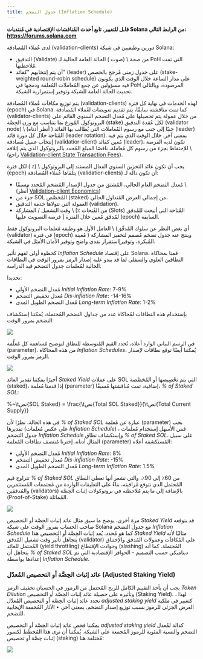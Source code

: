 ```yaml
---
title: جدول التضخم (Inflation Schedule)
---
```


**قابل للتغيير. تابع أحدث المُناقشات الإقتصادية في مُنتديات Solana من الرابط التالي: https://forums.solana.com**

لدى عُملاء المُصادقة (validation-clients) دورين وظيفيين في شبكة Solana:

- التدقيق (Validate) من صحة \ (صوت \) الحالة العامة الحالية لـ PoH التي تمت مُلاحظتها.
- أن يتم إنتخابهم "كقائد" (leader) على جدول زمني مُرجح بالحصص (stake-weighted round-robin schedule) على مدار الساعة خلال الوقت الذي يكونون فيه مسؤولين عن جمع المُعاملات المُعلقة ودمجها في PoH المرصودة، وبالتالي تحديث الحالة العامة للشبكة وتوفير إستمرارية الشبكة.

يتم توزيع مكافآت عُملاء المُصادقة (validation-clients) لهذه الخدمات في نهاية كل فترة (epoch) في Solana. كما تمت مناقشته سابقًا، يتم تقديم تعويضات لعُملاء المُصادقة (validator-clients) من خلال عمولة يتم تحصيلها على مُعدل التضخم السنوي القائم على البروتوكول المُوزع بما يتناسب مع وزن الحِصَّة (stake) لكل عُقدة التدقيق (validator node) \ (أنظر أدناه \) جنبًا إلى جنب مع رسوم المُعاملات التي يُطالب بها القائد (leader) المُتاحة خلال كل دورة قائد (leader rotation). بمعنى آخر. خلال الوقت الذي يتم فيه إنتخاب عميل مُصادقة (validatior-client) مُعين كقائد (leader)، تكون لديه الفرصة للإحتفاظ بجزء من رسوم كل مُعاملة، ناقصًا المبلغ المُحدد بالبروتوكول الذي يتم إتلافه \ (راجع [Validation-client State Transaction Fees](ed_vce_state_validation_transaction_fees.md)\).

يجب أن تكون عائد التخزين السنوي الفعال المستند إلى البروتوكول \ (٪ \) لكل فترة (epoch) يتلقاها عُملاء المُصادقة (validatior-clients) أن تكون دالة لـ:

- مُعدل التضخم العام الحالي، المُشتق من جدول الإصدار المُضخم المُحدد مسبقًا \ (أُنظر [Validation-client Economics](ed_vce_overview.md)\)
- جزء من SOL المُحَصَّص (staked) من إجمالي العرض المُتداول الحالي،
- العمولة التي تتولاها خدمة التدقيق (validation)،
- وقت التشغيل / المشاركة \ [٪ من الفُتحات (Slots) المُتاحة التي أتيحت للمُدقق فرصة التصويت عليها \] لمُدقق مُعين خلال الفترة (epoch) السابقة.

العامل الأول هو وظيفة مُعلمات البروتوكول فقط \ (أي بغض النظر عن سلوك المُدقّق (validator) في فترة (epoch) مُعينة \) وينتج عنه جدول تضخم مُصمم لتحفيز المشاركة المُبكرة، وتوفيرإاستقرار نقدي واضح وتوفير الأمان الأمثل في الشبكة.

كخطوة أولى لفهم تأثير *Inflation Schedule* على إقتصاد Solana، قمنا بمحاكاة النطاقين العلوي والسفلي لما قد يبدو عليه إصدار الرمز بمرور الوقت في النطاقات الحالية لمُعلمات جدول التضخم قيد الدراسة.

تحديدا:

- مُعدل التضخم الأولي *Initial Inflation Rate*: 7-9%
- مُعدل تخفيض التضخم *Dis-inflation Rate*: -14-16%
- مُعدل التضخم الطويل المدى *Long-term Inflation Rate*: 1-2%

بإستخدام هذه النطاقات لمُحاكاة عدد من جداول التضخم المُحتملة، يُمكننا إستكشاف التضخم بمرور الوقت:

![](/img/p_inflation_schedule_ranges_w_comments.png)

في الرسم البياني الوارد أعلاه، تُحدد القيم المُتوسطة للنطاق لتوضيح مُساهمة كل مُعلِّمة (parameter). من هذه المحاكاة *Inflation Schedules*، يُمكننا أيضًا توقع نطاقات لإصدار الرمز بمرور الوقت.

![](/img/p_total_supply_ranges.png)

أخيرًا يمكننا تقدير العائد *Staked Yield* على عملات SOL التي يتم تحْصِيصها أو المُحَصَّصة (staked)، إذا قدمنا مُعلمة (parameter) إضافية، تمت مُناقشتها مُسبقًا، *% of Staked SOL*:


%~\tنص{SOL Staked} = \frac{\tنص{Total SOL Staked}}{\tنص{Total Current Supply}}


في هذه الحالة، نظرًا لأن *% of Staked SOL* عبارة عن مُعلمة (parameter) يجب تقديرها (على عكس مُعلمات *Inflation Schedule*) ، فمن الأسهل إستخدام مُعلمات جدول التضخم *Inflation Schedule* وإستكشاف نطاق *% of Staked SOL*. على سبيل المثال أدناه، إخترنا مُنتصف نطاقات المُعلمة (parameter) المُستكشفة أعلاه:

- مُعدل التضخم الأولي *Initial Inflation Rate*: 8%
- مُعدل تخفيض التضخم *Dis-inflation Rate*: -15%
- مُعدل التضخم الطويل المدى *Long-term Inflation Rate*: 1.5%

تتراوح قيم *% of Staked SOL* من 60٪ إلى 90٪، والتي نشعر أنها تغطي النطاق المُحتمل الذي نتوقع مُراقبته، بناءً على التعليقات الواردة من مُجتمعات المُستثمرين والمُدققين (validators) بالإضافة إلى ما يتم مُلاحظته في بروتوكولات إثبات الحِصَّة (Proof-of-Stake) المُماثلة.

![](/img/p_ex_staked_yields.png)

مرة أخرى، يوضح ما سبق مثال عائد إثبات الحِصَّة أو التحصيص *Staked Yield* قد يتوقعه صاحب الحساب بمرور الوقت على شبكة Solana مع جدول التضخم *Inflation Schedule* كما هو مُحدد. يُعد إثبات الحِصَّة أو التحصيص هذا *Staked Yield* مثاليًا لأنه يتجاهل تأثير وقت تشغيل المُدقق (validator) على المُكافآت وعمولات المُدقق والإختناق المُحتمل للعائد (yield throttling) وحوادث الإقتطاع (slashing) المُحتملة. كما أنه يتجاهل أن *% of Staked SOL* ديناميكي حسب التصميم - الحوافز الإقتصادية التي تم إعدادها بواسطة *Inflation Schedule*.

### عائد إثبات الحِصَّة أو التحصيص المُعدّل (Adjusted Staking Yield)

يجب أن يأخذ التقييم الكامل للربح المُحتمل من الرموز في الحسبان تخفيف الرمز *Token Dilution* وتأثيره على حصيلة عائد إثبات الحِصَّة أو التحصيص (Staking Yield). لهذا ، نحدد عائد إثبات الحِصَّة أو التحصيص المُعدّل *adjusted staking yield* كتغيير في ملكية العرض الجزئي للرموز بسبب توزيع إصدار التضخم. بمعنى آخر. • الآثار المُخففة الإيجابية للتضخم.

يمكننا فحص عائد إثبات الحِصَّة أو التحصيص *adjusted staking yield* كدالة لمُعدل التضخم والنسبة المئوية للرموز المُجمعة على الشبكة. يُمكننا أن نرى هذا المُخطط لكسور إثبات حِصَّة أو تحصيص (staking) مُختلفة هنا:

![](/img/p_ex_staked_dilution.png)
